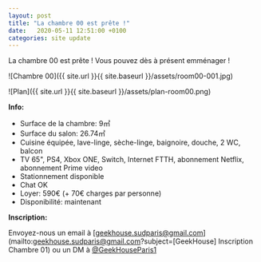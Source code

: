 ```yaml
---
layout: post
title: "La chambre 00 est prête !"
date:   2020-05-11 12:51:00 +0100
categories: site update
---
```

La chambre 00 est prête ! Vous pouvez dès à présent emménager !

![Chambre 00]({{ site.url }}{{ site.baseurl }}/assets/room00-001.jpg)

![Plan]({{ site.url }}{{ site.baseurl }}/assets/plan-room00.png)

**Info:**

* Surface de la chambre: 9&#13217;
* Surface du salon: 26.74&#13217;
* Cuisine équipée, lave-linge, sèche-linge, baignoire, douche, 2 WC, balcon
* TV 65", PS4, Xbox ONE, Switch, Internet FTTH, abonnement Netflix, abonnement Prime video
* Stationnement disponible
* Chat OK
* Loyer: 590&#8364; (+ 70&#8364; charges par personne)
* Disponibilité: maintenant

**Inscription:**

Envoyez-nous un email à [geekhouse.sudparis@gmail.com](mailto:geekhouse.sudparis@gmail.com?subject=[GeekHouse] Inscription Chambre 01) ou un DM à [@GeekHouseParis1](https://twitter.com/GeekHouseParis1)
